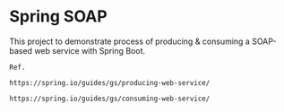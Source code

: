 # Spring SOAP

This project to demonstrate process of producing & consuming a SOAP-based web service with Spring Boot.

```terminal
Ref.

https://spring.io/guides/gs/producing-web-service/

https://spring.io/guides/gs/consuming-web-service/
```
